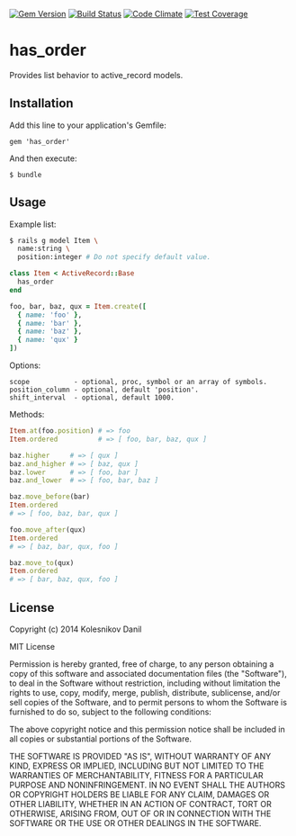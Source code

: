 [![Gem Version](https://badge.fury.io/rb/has_order.svg)](http://badge.fury.io/rb/has_order)
[![Build Status](https://travis-ci.org/kolesnikovde/has_order.svg?branch=master)](https://travis-ci.org/kolesnikovde/has_order)
[![Code Climate](https://codeclimate.com/github/kolesnikovde/has_order/badges/gpa.svg)](https://codeclimate.com/github/kolesnikovde/has_order)
[![Test Coverage](https://codeclimate.com/github/kolesnikovde/has_order/badges/coverage.svg)](https://codeclimate.com/github/kolesnikovde/has_order)

# has_order

Provides list behavior to active_record models.

## Installation

Add this line to your application's Gemfile:

    gem 'has_order'

And then execute:

    $ bundle

## Usage

Example list:
```sh
$ rails g model Item \
  name:string \
  position:integer # Do not specify default value.
```

```ruby
class Item < ActiveRecord::Base
  has_order
end

foo, bar, baz, qux = Item.create([
  { name: 'foo' },
  { name: 'bar' },
  { name: 'baz' },
  { name: 'qux' }
])
```

Options:
```
scope           - optional, proc, symbol or an array of symbols.
position_column - optional, default 'position'.
shift_interval  - optional, default 1000.
```

Methods:
```ruby
Item.at(foo.position) # => foo
Item.ordered          # => [ foo, bar, baz, qux ]

baz.higher     # => [ qux ]
baz.and_higher # => [ baz, qux ]
baz.lower      # => [ foo, bar ]
baz.and_lower  # => [ foo, bar, baz ]

baz.move_before(bar) 
Item.ordered
# => [ foo, baz, bar, qux ]

foo.move_after(qux)
Item.ordered
# => [ baz, bar, qux, foo ]

baz.move_to(qux)
Item.ordered
# => [ bar, baz, qux, foo ]
```

## License

Copyright (c) 2014 Kolesnikov Danil

MIT License

Permission is hereby granted, free of charge, to any person obtaining
a copy of this software and associated documentation files (the
"Software"), to deal in the Software without restriction, including
without limitation the rights to use, copy, modify, merge, publish,
distribute, sublicense, and/or sell copies of the Software, and to
permit persons to whom the Software is furnished to do so, subject to
the following conditions:

The above copyright notice and this permission notice shall be
included in all copies or substantial portions of the Software.

THE SOFTWARE IS PROVIDED "AS IS", WITHOUT WARRANTY OF ANY KIND,
EXPRESS OR IMPLIED, INCLUDING BUT NOT LIMITED TO THE WARRANTIES OF
MERCHANTABILITY, FITNESS FOR A PARTICULAR PURPOSE AND
NONINFRINGEMENT. IN NO EVENT SHALL THE AUTHORS OR COPYRIGHT HOLDERS BE
LIABLE FOR ANY CLAIM, DAMAGES OR OTHER LIABILITY, WHETHER IN AN ACTION
OF CONTRACT, TORT OR OTHERWISE, ARISING FROM, OUT OF OR IN CONNECTION
WITH THE SOFTWARE OR THE USE OR OTHER DEALINGS IN THE SOFTWARE.

